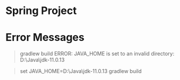 # Spring Project



# Error Messages
>gradlew build
ERROR: JAVA_HOME is set to an invalid directory: D:\Java\jdk-11.0.13

>set JAVA_HOME=D:\Java\jdk-11.0.13
>gradlew build